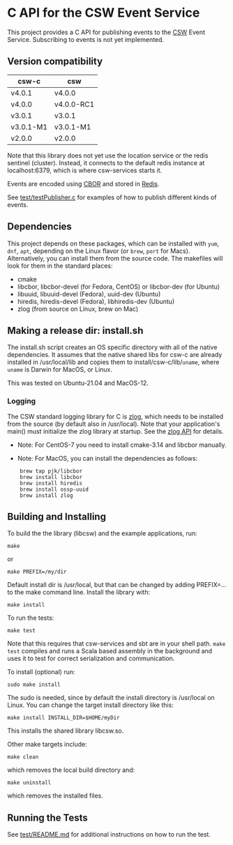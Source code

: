 # C API for the CSW Event Service

This project provides a C API for publishing events to the [CSW](https://github.com/tmtsoftware/csw) Event Service.
Subscribing to events is not yet implemented.

## Version compatibility

| csw-c | csw |
|--------|------|
| v4.0.1 | v4.0.0 |
| v4.0.0 | v4.0.0-RC1 |
| v3.0.1 | v3.0.1 |
| v3.0.1-M1 | v3.0.1-M1 |
| v2.0.0 | v2.0.0 |


Note that this library does not yet use the location service or the redis sentinel (cluster).
Instead, it connects to the default redis instance at localhost:6379, which is where csw-services starts it.

Events are encoded using [CBOR](https://cbor.io/) and stored in [Redis](https://redis.io/).

See [test/testPublisher.c](./test/testPublisher.c) for examples of how to publish different kinds of events.


## Dependencies
This project depends on these packages, which can be installed with `yum`, `dnf`, `apt`, 
depending on the Linux flavor (or `brew`, `port` for Macs). Alternatively, you can
install them from the source code. The makefiles will look for them in the standard places:

* cmake
* libcbor, libcbor-devel (for Fedora, CentOS) or libcbor-dev (for Ubuntu)
* libuuid, libuuid-devel (Fedora), uuid-dev (Ubuntu)
* hiredis, hiredis-devel (Fedora), libhiredis-dev (Ubuntu)
* zlog (from source on Linux, brew on Mac)

## Making a release dir: install.sh

The install.sh script creates an OS specific directory with all of the native dependencies.
It assumes that the native shared libs for csw-c are already installed in /usr/local/lib
and copies them to install/csw-c/lib/`uname`, where `uname` is Darwin for MacOS, or Linux.

This was tested on Ubuntu-21.04 and MacOS-12.

### Logging
The CSW standard logging library for C is [zlog](https://github.com/HardySimpson/zlog), which needs to be installed
from the source (by default also in /usr/local). 
Note that your application's main() must initialize the zlog library at startup.
See the [zlog API](https://hardysimpson.github.io/zlog/UsersGuide-EN.html#sec:dzlog-API) for details.

* Note: For CentOS-7 you need to install cmake-3.14 and libcbor manually.

* Note: For MacOS, you can install the dependencies as follows:
```
    brew tap pjk/libcbor
    brew install libcbor
    brew install hiredis
    brew install ossp-uuid
    brew install zlog
```

## Building and Installing

To build the the library (libcsw) and the example applications, run:

    make

or 

    make PREFIX=/my/dir

Default install dir is /usr/local, but that can be changed by adding PREFIX=... to the make command line.
Install the library with:

    make install

To run the tests:

    make test

Note that this requires that csw-services and sbt are in your shell path. 
`make test` compiles and runs a Scala based assembly in the background and uses it
to test for correct serialization and communication.

To install (optional) run:

    sudo make install

The sudo is needed, since by default the install directory is /usr/local on Linux.
You can change the target install directory like this:

    make install INSTALL_DIR=$HOME/myDir

This installs the shared library libcsw.so.

Other make targets include:

    make clean

which removes the local build directory and:

    make uninstall

which removes the installed files.


## Running the Tests

See [test/README.md](test/README.md) for additional instructions on how to run the test.

